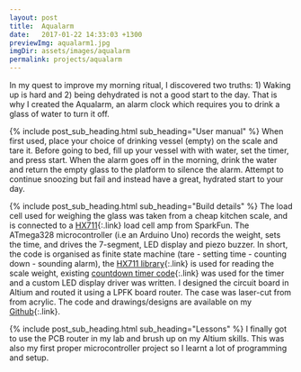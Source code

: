 ```yaml
---
layout: post
title:  Aqualarm
date:   2017-01-22 14:33:03 +1300
previewImg: aqualarm1.jpg
imgDir: assets/images/aqualarm
permalink: projects/aqualarm
---
```


In my quest to improve my morning ritual, I discovered two truths: 1) Waking up is hard and 2) being dehydrated is not a good start to the day. That is why I created the Aqualarm, an alarm clock which requires you to drink a glass of water to turn it off. 

{% include post_sub_heading.html sub_heading="User manual" %}
When first used, place your choice of drinking vessel (empty) on the scale and tare it. Before going to bed, fill up your vessel with with water, set the timer, and press start. When the alarm goes off in the morning, drink the water and return the empty glass to the platform to silence the alarm. Attempt to continue snoozing but fail and instead have a great, hydrated start to your day.

{% include post_sub_heading.html sub_heading="Build details" %}
The load cell used for weighing the glass was taken from a cheap kitchen scale, and is connected to a [HX711](https://www.sparkfun.com/products/13879){:.link} load cell amp from SparkFun. The ATmega328 microcontroller (i.e an Arduino Uno) records the weight, sets the time, and drives the 7-segment, LED display and piezo buzzer. In short, the code is organised as finite state machine (tare - setting time - counting down - sounding alarm), the [HX711 library](https://github.com/bogde/HX711){:.link} is used for reading the scale weight, existing [countdown timer code](http://playground.arduino.cc/Main/CountDownTimer){:.link} was used for the timer and a custom LED display driver was written. I designed the circuit board in Altium and routed it using a LPFK board router. The case was laser-cut from from acrylic. The code and drawings/designs are available on my [Github](https://github.com/kbre93){:.link}.

{% include post_sub_heading.html sub_heading="Lessons" %}
I finally got to use the PCB router in my lab and brush up on my Altium skills. This was also my first proper microcontroller project so I learnt a lot of programming and setup.